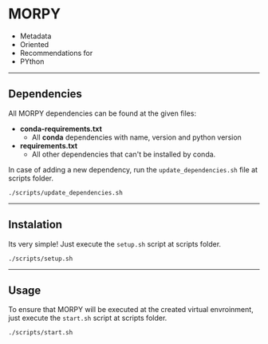 # MORPY

 - Metadata
 - Oriented
 - Recommendations for
 - PYthon

---

## Dependencies

All MORPY dependencies can be found at the given files:
-  **conda-requirements.txt**
    - All **conda** dependencies with name, version and python version
- **requirements.txt**
    - All other dependencies that can't be installed by conda.

In case of adding a new dependency, run the `update_dependencies.sh` file at scripts folder.

    ./scripts/update_dependencies.sh

---

## Instalation

Its very simple! Just execute the `setup.sh` script at scripts folder.

    ./scripts/setup.sh

---

## Usage

To ensure that MORPY will be executed at the created virtual envroinment, just execute the `start.sh` script at scripts folder.

    ./scripts/start.sh